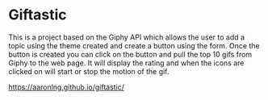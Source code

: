 # Giftastic

This is a project based on the Giphy API which allows the user to add a topic using the theme created and create a button using the form. Once the button is created you can click on the button and pull the top 10 gifs from Giphy to the web page. It will display the rating and when the icons are clicked on will start or stop the motion of the gif. 

https://aaronlng.github.io/giftastic/
